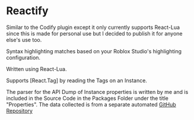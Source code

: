 # Reactify
Similar to the Codify plugin except it only currently supports React-Lua since this is made for personal use but I decided to publish it for anyone else's use too.

Syntax highlighting matches based on your Roblox Studio's highlighting configuration.

Written using React-Lua.

Supports [React.Tag] by reading the Tags on an Instance.

The parser for the API Dump of Instance properties is written by me and is included in the Source Code in the Packages Folder under the title "Properties". The data collected is from a separate automated [GitHub Repository](https://github.com/MaximumADHD/Roblox-Client-Tracker/tree/roblox)

